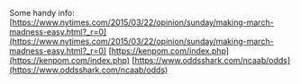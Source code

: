 Some handy info:
[https://www.nytimes.com/2015/03/22/opinion/sunday/making-march-madness-easy.html?_r=0](https://www.nytimes.com/2015/03/22/opinion/sunday/making-march-madness-easy.html?_r=0)
[https://kenpom.com/index.php](https://kenpom.com/index.php)
[https://www.oddsshark.com/ncaab/odds](https://www.oddsshark.com/ncaab/odds)
